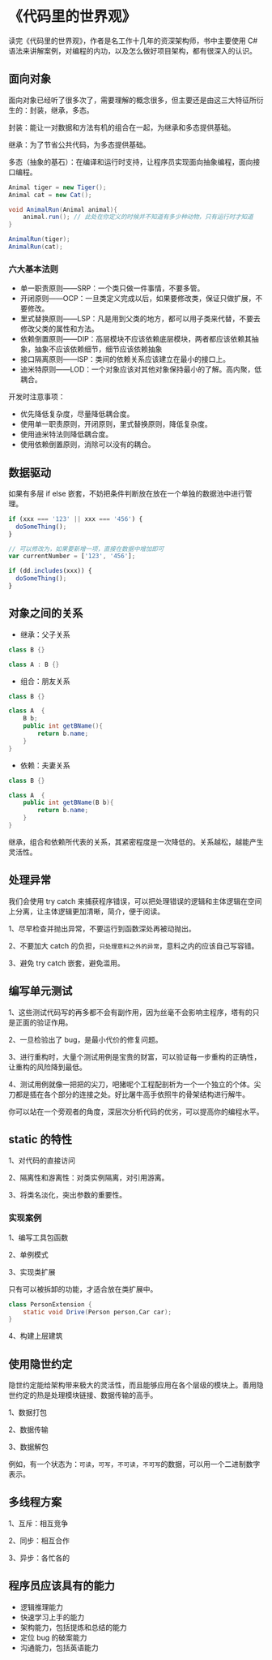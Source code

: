 # 《代码里的世界观》

读完《代码里的世界观》，作者是名工作十几年的资深架构师，书中主要使用 C# 语法来讲解案例，对编程的内功，以及怎么做好项目架构，都有很深入的认识。

## 面向对象

面向对象已经听了很多次了，需要理解的概念很多，但主要还是由这三大特征所衍生的：封装，继承，多态。

封装：能让一对数据和方法有机的组合在一起，为继承和多态提供基础。

继承：为了节省公共代码，为多态提供基础。

多态（抽象的基石）：在编译和运行时支持，让程序员实现面向抽象编程，面向接口编程。

```java
Animal tiger = new Tiger();
Animal cat = new Cat();

void AnimalRun(Animal animal){
    animal.run(); // 此处在你定义的时候并不知道有多少种动物，只有运行时才知道
}

AnimalRun(tiger);
AnimalRun(cat);
```

### 六大基本法则

- 单一职责原则——SRP：一个类只做一件事情，不要多管。
- 开闭原则——OCP：一旦类定义完成以后，如果要修改类，保证只做扩展，不要修改。
- 里式替换原则——LSP：凡是用到父类的地方，都可以用子类来代替，不要去修改父类的属性和方法。
- 依赖倒置原则——DIP：高层模块不应该依赖底层模块，两者都应该依赖其抽象，抽象不应该依赖细节，细节应该依赖抽象
- 接口隔离原则——ISP：类间的依赖关系应该建立在最小的接口上。
- 迪米特原则——LOD：一个对象应该对其他对象保持最小的了解。高内聚，低耦合。

开发时注意事项：

- 优先降低复杂度，尽量降低耦合度。
- 使用单一职责原则，开闭原则，里式替换原则，降低复杂度。
- 使用迪米特法则降低耦合度。
- 使用依赖倒置原则，消除可以没有的耦合。

## 数据驱动

如果有多层 if else 嵌套，不妨把条件判断放在放在一个单独的数据池中进行管理。

```js
if (xxx === '123' || xxx === '456') {
  doSomeThing();
}

// 可以修改为，如果要新增一项，直接在数据中增加即可
var currentNumber = ['123', '456'];

if (dd.includes(xxx)) {
  doSomeThing();
}
```

## 对象之间的关系

- 继承：父子关系

```java
class B {}

class A : B {}
```

- 组合：朋友关系

```java
class B {}

class A  {
    B b;
    public int getBName(){
        return b.name;
    }
}
```

- 依赖：夫妻关系

```java
class B {}

class A  {
    public int getBName(B b){
        return b.name;
    }
}

```

继承，组合和依赖所代表的关系，其紧密程度是一次降低的。关系越松，越能产生灵活性。

## 处理异常

我们会使用 try catch 来捕获程序错误，可以把处理错误的逻辑和主体逻辑在空间上分离，让主体逻辑更加清晰，简介，便于阅读。

1、尽早检查并抛出异常，不要运行到函数深处再被动抛出。

2、不要加大 catch 的负担，`只处理意料之外的异常`，意料之内的应该自己写容错。

3、避免 try catch 嵌套，避免滥用。

## 编写单元测试

1、这些测试代码写的再多都不会有副作用，因为丝毫不会影响主程序，塔有的只是正面的验证作用。

2、一旦检验出了 bug，是最小代价的修复问题。

3、进行重构时，大量个测试用例是宝贵的财富，可以验证每一步重构的正确性，让重构的风险降到最低。

4、测试用例就像一把把的尖刀，吧猪呢个工程配剖析为一个一个独立的个体。尖刀都是插在各个部分的连接之处。好比屠牛高手依照牛的骨架结构进行解牛。

你可以站在一个旁观者的角度，深层次分析代码的优劣，可以提高你的编程水平。

## static 的特性

1、对代码的直接访问

2、隔离性和游离性：对类实例隔离，对引用游离。

3、将类名淡化，突出参数的重要性。

### 实现案例

1、编写工具包函数

2、单例模式

3、实现类扩展

只有可以被拆卸的功能，才适合放在类扩展中。

```java
class PersonExtension {
    static void Drive(Person person,Car car);
}
```

4、构建上层建筑

## 使用隐世约定

隐世约定能给架构带来极大的灵活性，而且能够应用在各个层级的模块上。善用隐世约定的热是处理模块链接、数据传输的高手。

1、数据打包

2、数据传输

3、数据解包

例如，有一个状态为：`可读`，`可写`，`不可读`，`不可写`的数据，可以用一个二进制数字表示。

## 多线程方案

1、互斥：相互竞争

2、同步：相互合作

3、异步：各忙各的

## 程序员应该具有的能力

- 逻辑推理能力
- 快速学习上手的能力
- 架构能力，包括提炼和总结的能力
- 定位 bug 的破案能力
- 沟通能力，包括英语能力
